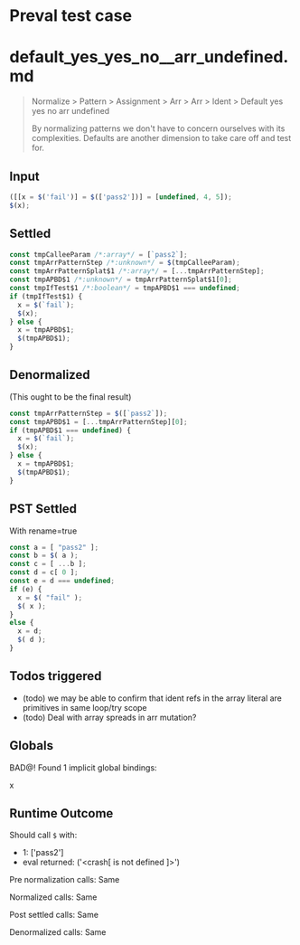 # Preval test case

# default_yes_yes_no__arr_undefined.md

> Normalize > Pattern > Assignment > Arr > Arr > Ident > Default yes yes no  arr undefined
>
> By normalizing patterns we don't have to concern ourselves with its complexities. Defaults are another dimension to take care off and test for.

## Input

`````js filename=intro
([[x = $('fail')] = $(['pass2'])] = [undefined, 4, 5]);
$(x);
`````


## Settled


`````js filename=intro
const tmpCalleeParam /*:array*/ = [`pass2`];
const tmpArrPatternStep /*:unknown*/ = $(tmpCalleeParam);
const tmpArrPatternSplat$1 /*:array*/ = [...tmpArrPatternStep];
const tmpAPBD$1 /*:unknown*/ = tmpArrPatternSplat$1[0];
const tmpIfTest$1 /*:boolean*/ = tmpAPBD$1 === undefined;
if (tmpIfTest$1) {
  x = $(`fail`);
  $(x);
} else {
  x = tmpAPBD$1;
  $(tmpAPBD$1);
}
`````


## Denormalized
(This ought to be the final result)

`````js filename=intro
const tmpArrPatternStep = $([`pass2`]);
const tmpAPBD$1 = [...tmpArrPatternStep][0];
if (tmpAPBD$1 === undefined) {
  x = $(`fail`);
  $(x);
} else {
  x = tmpAPBD$1;
  $(tmpAPBD$1);
}
`````


## PST Settled
With rename=true

`````js filename=intro
const a = [ "pass2" ];
const b = $( a );
const c = [ ...b ];
const d = c[ 0 ];
const e = d === undefined;
if (e) {
  x = $( "fail" );
  $( x );
}
else {
  x = d;
  $( d );
}
`````


## Todos triggered


- (todo) we may be able to confirm that ident refs in the array literal are primitives in same loop/try scope
- (todo) Deal with array spreads in arr mutation?


## Globals


BAD@! Found 1 implicit global bindings:

x


## Runtime Outcome


Should call `$` with:
 - 1: ['pass2']
 - eval returned: ('<crash[ <ref> is not defined ]>')

Pre normalization calls: Same

Normalized calls: Same

Post settled calls: Same

Denormalized calls: Same
